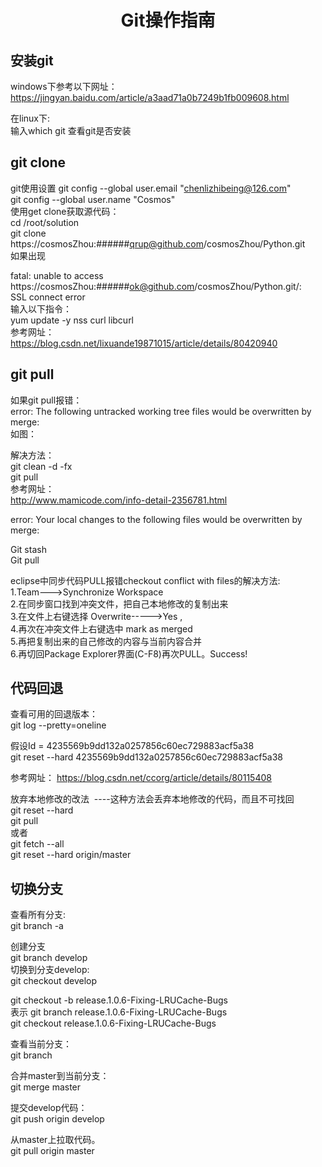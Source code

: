 # <center> Git操作指南

## 安装git
windows下参考以下网址：  
https://jingyan.baidu.com/article/a3aad71a0b7249b1fb009608.html  

在linux下:  
输入which git 查看git是否安装  


## git clone

git使用设置
git config --global user.email "chenlizhibeing@126.com"  
git config --global user.name "Cosmos"  
使用get clone获取源代码：  
cd /root/solution  
git clone https://cosmosZhou:######qrup@github.com/cosmosZhou/Python.git  
如果出现  

fatal: unable to access  
https://cosmosZhou:######ok@github.com/cosmosZhou/Python.git/:   
SSL connect error  
输入以下指令：  
yum update -y nss curl libcurl  
参考网址：  
https://blog.csdn.net/lixuande19871015/article/details/80420940  


## git pull

如果git pull报错：  
error: The following untracked working tree files would be overwritten by merge:  
如图：  

解决方法：  
git clean -d -fx  
git pull  
参考网址：  
http://www.mamicode.com/info-detail-2356781.html  

error: Your local changes to the following files would be overwritten by merge:  

Git stash  
Git pull  

eclipse中同步代码PULL报错checkout conflict with files的解决方法:  
1.Team--->Synchronize Workspace  
2.在同步窗口找到冲突文件，把自己本地修改的复制出来  
3.在文件上右键选择 Overwrite----->Yes ,  
4.再次在冲突文件上右键选中 mark as merged  
5.再把复制出来的自己修改的内容与当前内容合并  
6.再切回Package Explorer界面(C-F8)再次PULL。Success!  


## 代码回退
查看可用的回退版本：  
git log --pretty=oneline 

假设Id = 4235569b9dd132a0257856c60ec729883acf5a38  
git reset --hard 4235569b9dd132a0257856c60ec729883acf5a38  

参考网址：
https://blog.csdn.net/ccorg/article/details/80115408

放弃本地修改的改法  ----这种方法会丢弃本地修改的代码，而且不可找回  
git reset --hard  
git pull  
或者  
git fetch --all   
git reset --hard origin/master  


## 切换分支
查看所有分支:  
git branch -a   

创建分支  
git branch develop  
切换到分支develop:  
git checkout develop  

git checkout -b release.1.0.6-Fixing-LRUCache-Bugs  
表示
git branch release.1.0.6-Fixing-LRUCache-Bugs  
git checkout release.1.0.6-Fixing-LRUCache-Bugs  

查看当前分支：  
git branch  

合并master到当前分支：  
git merge master  

提交develop代码：  
git push origin develop  

从master上拉取代码。  
git pull origin master  
